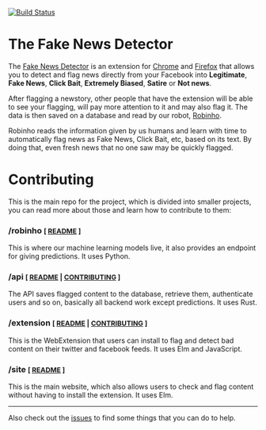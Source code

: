 [![Build Status][ci-svg]][ci-url]

[ci-svg]: https://circleci.com/gh/fake-news-detector/robinho.svg?style=shield
[ci-url]: https://circleci.com/gh/fake-news-detector/robinho

# The Fake News Detector

The [Fake News Detector](https://fakenewsdetector.org/) is an extension for [Chrome](https://chrome.google.com/webstore/detail/fake-news-detector/alomdfnfpbaagehmdokilpbjcjhacabk)
and [Firefox](https://addons.mozilla.org/en-US/firefox/addon/fakenews-detector/)
that allows you to detect and flag news directly from your Facebook into
**Legitimate**, **Fake News**, **Click Bait**, **Extremely Biased**, **Satire** or **Not news**.

After flagging a newstory, other people that have the extension will be able to see your flagging,
will pay more attention to it and may also flag it. The data is then saved on a database and read by our robot,
[Robinho](https://github.com/fake-news-detector/robinho).

Robinho reads the information given by us humans and learn with time to automatically flag
news as Fake News, Click Bait, etc, based on its text. By doing that, even fresh news that no
one saw may be quickly flagged.

# Contributing

This is the main repo for the project, which is divided into smaller projects, you can read more about those and learn how to contribute to them:

### /robinho <small>[ [README](robinho/README.md) ]</small>

This is where our machine learning models live, it also provides an endpoint for giving predictions. It uses Python.

### /api <small>[ [README](api/README.md) | [CONTRIBUTING](api/CONTRIBUTING.md) ]</small>

The API saves flagged content to the database, retrieve them, authenticate users and so on, basically all backend work except predictions. It uses Rust.

### /extension <small>[ [README](extension/README.md) | [CONTRIBUTING](extension/CONTRIBUTING.md) ]</small>

This is the WebExtension that users can install to flag and detect bad content on their twitter and facebook feeds. It uses Elm and JavaScript.

### /site <small>[ [README](site/README.md) ]</small>

This is the main website, which also allows users to check and flag content without having to install the extension. It uses Elm.

---

Also check out the [issues](issues) to find some things that you can do to help.
